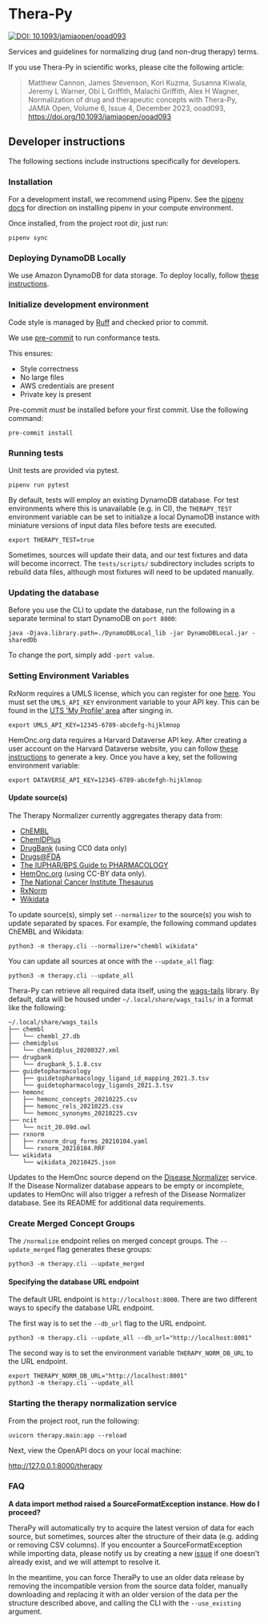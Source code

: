 # Thera-Py

[![DOI: 10.1093/jamiaopen/ooad093](https://img.shields.io/badge/DOI-10.1093%2Fjamiaopen%2Fooad093-blue)](https://doi.org/10.1093/jamiaopen/ooad093)

Services and guidelines for normalizing drug (and non-drug therapy) terms.

If you use Thera-Py in scientific works, please cite the following article:

> Matthew Cannon, James Stevenson, Kori Kuzma, Susanna Kiwala, Jeremy L Warner, Obi L Griffith, Malachi Griffith, Alex H Wagner, Normalization of drug and therapeutic concepts with Thera-Py, JAMIA Open, Volume 6, Issue 4, December 2023, ooad093, https://doi.org/10.1093/jamiaopen/ooad093

## Developer instructions
The following sections include instructions specifically for developers.

### Installation
For a development install, we recommend using Pipenv. See the
[pipenv docs](https://pipenv-fork.readthedocs.io/en/latest/#install-pipenv-today)
for direction on installing pipenv in your compute environment.

Once installed, from the project root dir, just run:

```commandline
pipenv sync
```

### Deploying DynamoDB Locally

We use Amazon DynamoDB for data storage. To deploy locally, follow [these instructions](https://docs.aws.amazon.com/amazondynamodb/latest/developerguide/DynamoDBLocal.DownloadingAndRunning.html).

### Initialize development environment

Code style is managed by [Ruff](https://docs.astral.sh/ruff/) and checked prior to commit.

We use [pre-commit](https://pre-commit.com/#usage) to run conformance tests.

This ensures:

* Style correctness
* No large files
* AWS credentials are present
* Private key is present

Pre-commit *must* be installed before your first commit. Use the following command:

```commandline
pre-commit install
```

### Running tests

Unit tests are provided via pytest.

```commandline
pipenv run pytest
```

By default, tests will employ an existing DynamoDB database. For test environments where this is unavailable (e.g. in CI), the `THERAPY_TEST` environment variable can be set to initialize a local DynamoDB instance with miniature versions of input data files before tests are executed.

```commandline
export THERAPY_TEST=true
```

Sometimes, sources will update their data, and our test fixtures and data will become incorrect. The `tests/scripts/` subdirectory includes scripts to rebuild data files, although most fixtures will need to be updated manually.

### Updating the database

Before you use the CLI to update the database, run the following in a separate terminal to start DynamoDB on `port 8000`:

```
java -Djava.library.path=./DynamoDBLocal_lib -jar DynamoDBLocal.jar -sharedDb
```

To change the port, simply add `-port value`.

### Setting Environment Variables
RxNorm requires a UMLS license, which you can register for one [here](https://www.nlm.nih.gov/research/umls/index.html).
You must set the `UMLS_API_KEY` environment variable to your API key. This can be found in the [UTS 'My Profile' area](https://uts.nlm.nih.gov/uts/profile) after singing in.

```shell script
export UMLS_API_KEY=12345-6789-abcdefg-hijklmnop
```

HemOnc.org data requires a Harvard Dataverse API key. After creating a user account on the Harvard Dataverse website, you can follow [these instructions](https://guides.dataverse.org/en/latest/user/account.html) to generate a key. Once you have a key, set the following environment variable:

```shell script
export DATAVERSE_API_KEY=12345-6789-abcdefgh-hijklmnop
```

#### Update source(s)

The Therapy Normalizer currently aggregates therapy data from:
* [ChEMBL](https://www.ebi.ac.uk/chembl/)
* [ChemIDPlus](https://chem.nlm.nih.gov/chemidplus/)
* [DrugBank](https://go.drugbank.com/) (using CC0 data only)
* [Drugs@FDA](https://www.accessdata.fda.gov/scripts/cder/daf/)
* [The IUPHAR/BPS Guide to PHARMACOLOGY](https://www.guidetopharmacology.org/)
* [HemOnc.org](https://hemonc.org/wiki/Main_Page) (using CC-BY data only).
* [The National Cancer Institute Thesaurus](https://ncithesaurus.nci.nih.gov/ncitbrowser/)
* [RxNorm](https://www.nlm.nih.gov/research/umls/rxnorm/index.html)
* [Wikidata](https://www.wikidata.org/wiki/Wikidata:Main_Page)

To update source(s), simply set `--normalizer` to the source(s) you wish to update separated by spaces. For example, the following command updates ChEMBL and Wikidata:

```commandline
python3 -m therapy.cli --normalizer="chembl wikidata"
```

You can update all sources at once with the `--update_all` flag:

```commandline
python3 -m therapy.cli --update_all
```

Thera-Py can retrieve all required data itself, using the [wags-tails](https://github.com/GenomicMedLab/wags-tails) library. By default, data will be housed under `~/.local/share/wags_tails/` in a format like the following:

```
~/.local/share/wags_tails
├── chembl
│   └── chembl_27.db
├── chemidplus
│   └── chemidplus_20200327.xml
├── drugbank
│   └── drugbank_5.1.8.csv
├── guidetopharmacology
│   ├── guidetopharmacology_ligand_id_mapping_2021.3.tsv
│   └── guidetopharmacology_ligands_2021.3.tsv
├── hemonc
│   ├── hemonc_concepts_20210225.csv
│   ├── hemonc_rels_20210225.csv
│   └── hemonc_synonyms_20210225.csv
├── ncit
│   └── ncit_20.09d.owl
├── rxnorm
│   ├── rxnorm_drug_forms_20210104.yaml
│   └── rxnorm_20210104.RRF
└── wikidata
    └── wikidata_20210425.json
```

Updates to the HemOnc source depend on the [Disease Normalizer](https://github.com/cancervariants/disease-normalization) service. If the Disease Normalizer database appears to be empty or incomplete, updates to HemOnc will also trigger a refresh of the Disease Normalizer database. See its README for additional data requirements.

### Create Merged Concept Groups
The `/normalize` endpoint relies on merged concept groups.  The `--update_merged` flag generates these groups:

```commandline
python3 -m therapy.cli --update_merged
```

#### Specifying the database URL endpoint

The default URL endpoint is `http://localhost:8000`.
There are two different ways to specify the database URL endpoint.

The first way is to set the `--db_url` flag to the URL endpoint.
```commandline
python3 -m therapy.cli --update_all --db_url="http://localhost:8001"
```

The second way is to set the environment variable `THERAPY_NORM_DB_URL` to the URL endpoint.
```commandline
export THERAPY_NORM_DB_URL="http://localhost:8001"
python3 -m therapy.cli --update_all
```

### Starting the therapy normalization service

From the project root, run the following:

```commandline
uvicorn therapy.main:app --reload
```

Next, view the OpenAPI docs on your local machine:

http://127.0.0.1:8000/therapy


### FAQ

**A data import method raised a SourceFormatException instance. How do I proceed?**

TheraPy will automatically try to acquire the latest version of data for each source, but sometimes, sources alter the structure of their data (e.g. adding or removing CSV columns). If you encounter a SourceFormatException while importing data, please notify us by creating a new [issue](https://github.com/cancervariants/therapy-normalization/issues) if one doesn't already exist, and we will attempt to resolve it.

In the meantime, you can force TheraPy to use an older data release by removing the incompatible version from the source data folder, manually downloading and replacing it with an older version of the data per the structure described above, and calling the CLI with the `--use_existing` argument.
